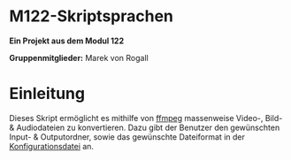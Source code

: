 # M122-Skriptsprachen

**Ein Projekt aus dem Modul 122**

**Gruppenmitglieder:** Marek von Rogall

# Einleitung

Dieses Skript ermöglicht es mithilfe von [ffmpeg]([https://github.com/FFmpeg/FFmpeg#readme]) massenweise Video-, Bild- & Audiodateien zu konvertieren.
Dazu gibt der Benutzer den gewünschten Input- & Outputordner, sowie das gewünschte Dateiformat in der [Konfigurationsdatei](Skript/config.json) an.

